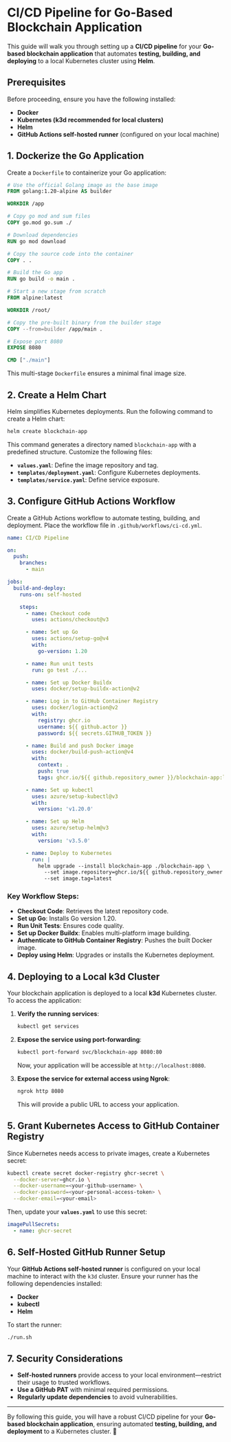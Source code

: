 # CI/CD Pipeline for Go-Based Blockchain Application

This guide will walk you through setting up a **CI/CD pipeline** for your **Go-based blockchain application** that automates **testing, building, and deploying** to a local Kubernetes cluster using **Helm**.

## Prerequisites
Before proceeding, ensure you have the following installed:
- **Docker**
- **Kubernetes (k3d recommended for local clusters)**
- **Helm**
- **GitHub Actions self-hosted runner** (configured on your local machine)

## 1. Dockerize the Go Application

Create a `Dockerfile` to containerize your Go application:

```dockerfile
# Use the official Golang image as the base image
FROM golang:1.20-alpine AS builder

WORKDIR /app

# Copy go mod and sum files
COPY go.mod go.sum ./

# Download dependencies
RUN go mod download

# Copy the source code into the container
COPY . .

# Build the Go app
RUN go build -o main .

# Start a new stage from scratch
FROM alpine:latest

WORKDIR /root/

# Copy the pre-built binary from the builder stage
COPY --from=builder /app/main .

# Expose port 8080
EXPOSE 8080

CMD ["./main"]
```

This multi-stage `Dockerfile` ensures a minimal final image size.

## 2. Create a Helm Chart
Helm simplifies Kubernetes deployments. Run the following command to create a Helm chart:

```bash
helm create blockchain-app
```

This command generates a directory named `blockchain-app` with a predefined structure. Customize the following files:

- **`values.yaml`**: Define the image repository and tag.
- **`templates/deployment.yaml`**: Configure Kubernetes deployments.
- **`templates/service.yaml`**: Define service exposure.

## 3. Configure GitHub Actions Workflow
Create a GitHub Actions workflow to automate testing, building, and deployment. Place the workflow file in `.github/workflows/ci-cd.yml`.

```yaml
name: CI/CD Pipeline

on:
  push:
    branches:
      - main

jobs:
  build-and-deploy:
    runs-on: self-hosted

    steps:
      - name: Checkout code
        uses: actions/checkout@v3

      - name: Set up Go
        uses: actions/setup-go@v4
        with:
          go-version: 1.20

      - name: Run unit tests
        run: go test ./...

      - name: Set up Docker Buildx
        uses: docker/setup-buildx-action@v2

      - name: Log in to GitHub Container Registry
        uses: docker/login-action@v2
        with:
          registry: ghcr.io
          username: ${{ github.actor }}
          password: ${{ secrets.GITHUB_TOKEN }}

      - name: Build and push Docker image
        uses: docker/build-push-action@v4
        with:
          context: .
          push: true
          tags: ghcr.io/${{ github.repository_owner }}/blockchain-app:latest

      - name: Set up kubectl
        uses: azure/setup-kubectl@v3
        with:
          version: 'v1.20.0'

      - name: Set up Helm
        uses: azure/setup-helm@v3
        with:
          version: 'v3.5.0'

      - name: Deploy to Kubernetes
        run: |
          helm upgrade --install blockchain-app ./blockchain-app \
            --set image.repository=ghcr.io/${{ github.repository_owner }}/blockchain-app \
            --set image.tag=latest
```

### Key Workflow Steps:
- **Checkout Code**: Retrieves the latest repository code.
- **Set up Go**: Installs Go version 1.20.
- **Run Unit Tests**: Ensures code quality.
- **Set up Docker Buildx**: Enables multi-platform image building.
- **Authenticate to GitHub Container Registry**: Pushes the built Docker image.
- **Deploy using Helm**: Upgrades or installs the Kubernetes deployment.

## 4. Deploying to a Local k3d Cluster

Your blockchain application is deployed to a local **k3d** Kubernetes cluster. To access the application:

1. **Verify the running services**:
   ```bash
   kubectl get services
   ```
2. **Expose the service using port-forwarding**:
   ```bash
   kubectl port-forward svc/blockchain-app 8080:80
   ```
   Now, your application will be accessible at `http://localhost:8080`.

3. **Expose the service for external access using Ngrok**:
   ```bash
   ngrok http 8080
   ```
   This will provide a public URL to access your application.

## 5. Grant Kubernetes Access to GitHub Container Registry
Since Kubernetes needs access to private images, create a Kubernetes secret:

```bash
kubectl create secret docker-registry ghcr-secret \
  --docker-server=ghcr.io \
  --docker-username=<your-github-username> \
  --docker-password=<your-personal-access-token> \
  --docker-email=<your-email>
```

Then, update your **`values.yaml`** to use this secret:

```yaml
imagePullSecrets:
  - name: ghcr-secret
```

## 6. Self-Hosted GitHub Runner Setup
Your **GitHub Actions self-hosted runner** is configured on your local machine to interact with the `k3d` cluster. Ensure your runner has the following dependencies installed:
- **Docker**
- **kubectl**
- **Helm**

To start the runner:
```bash
./run.sh
```

## 7. Security Considerations
- **Self-hosted runners** provide access to your local environment—restrict their usage to trusted workflows.
- **Use a GitHub PAT** with minimal required permissions.
- **Regularly update dependencies** to avoid vulnerabilities.

---
By following this guide, you will have a robust CI/CD pipeline for your **Go-based blockchain application**, ensuring automated **testing, building, and deployment** to a Kubernetes cluster. 🚀

